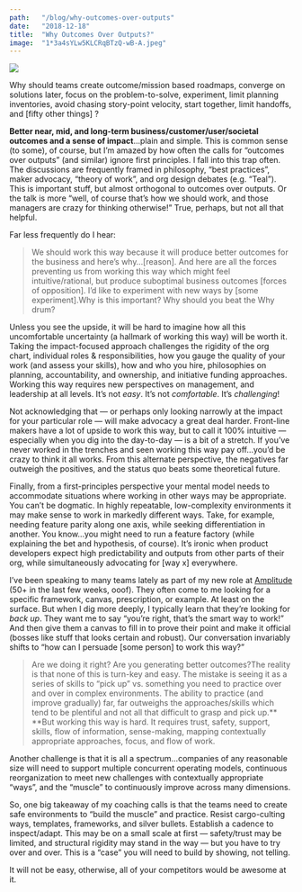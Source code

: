 ```yaml
---
path:	"/blog/why-outcomes-over-outputs"
date:	"2018-12-18"
title:	"Why Outcomes Over Outputs?"
image:	"1*3a4sYLw5KLCRqBTzQ-wB-A.jpeg"
---
```


![](/images/1*3a4sYLw5KLCRqBTzQ-wB-A.jpeg)

Why should teams create outcome/mission based roadmaps, converge on solutions later, focus on the problem-to-solve, experiment, limit planning inventories, avoid chasing story-point velocity, start together, limit handoffs, and [fifty other things] ?

**Better near, mid, and long-term business/customer/user/societal outcomes and a sense of impact**…plain and simple. This is common sense (to some), of course, but I’m amazed by how often the calls for “outcomes over outputs” (and similar) ignore first principles. I fall into this trap often. The discussions are frequently framed in philosophy, “best practices”, maker advocacy, “theory of work”, and org design debates (e.g. “Teal”). This is important stuff, but almost orthogonal to outcomes over outputs. Or the talk is more “well, of course that’s how we should work, and those managers are crazy for thinking otherwise!” True, perhaps, but not all that helpful.

Far less frequently do I hear:


> We should work this way because it will produce better outcomes for the business and here’s why…[reason]. And here are all the forces preventing us from working this way which might feel intuitive/rational, but produce suboptimal business outcomes [forces of opposition]. I’d like to experiment with new ways by [some experiment].Why is this important? Why should you beat the Why drum?

Unless you see the upside, it will be hard to imagine how all this uncomfortable uncertainty (a hallmark of working this way) will be worth it. Taking the impact-focused approach challenges the rigidity of the org chart, individual roles & responsibilities, how you gauge the quality of your work (and assess your skills), how and who you hire, philosophies on planning, accountability, and ownership, and initiative funding approaches. Working this way requires new perspectives on management, and leadership at all levels. It’s not *easy*. It’s not *comfortable*. It’s *challenging*!

Not acknowledging that — or perhaps only looking narrowly at the impact for your particular role — will make advocacy a great deal harder. Front-line makers have a lot of upside to work this way, but to call it 100% intuitive — especially when you dig into the day-to-day — is a bit of a stretch. If you’ve never worked in the trenches and seen working this way pay off…you’d be crazy to think it all works. From this alternate perspective, the negatives far outweigh the positives, and the status quo beats some theoretical future.

Finally, from a first-principles perspective your mental model needs to accommodate situations where working in other ways may be appropriate. You can’t be dogmatic. In highly repeatable, low-complexity environments it may make sense to work in markedly different ways. Take, for example, needing feature parity along one axis, while seeking differentiation in another. You know…you might need to run a feature factory (while explaining the bet and hypothesis, of course). It’s ironic when product developers expect high predictability and outputs from other parts of their org, while simultaneously advocating for [way x] everywhere.

I’ve been speaking to many teams lately as part of my new role at [Amplitude](https://amplitude.com/) (50+ in the last few weeks, ooof). They often come to me looking for a specific framework, canvas, prescription, or example. At least on the surface. But when I dig more deeply, I typically learn that they’re looking for *back up*. They want me to say “you’re right, that’s the smart way to work!” And then give them a canvas to fill in to prove their point and make it official (bosses like stuff that looks certain and robust). Our conversation invariably shifts to “how can I persuade [some person] to work this way?”


> Are we doing it right?
> Are you generating better outcomes?The reality is that none of this is turn-key and easy. The mistake is seeing it as a series of skills to “pick up” vs. something you need to practice over and over in complex environments. The ability to practice (and improve gradually) far, far outweighs the approaches/skills which tend to be plentiful and not all that difficult to grasp and pick up.** **But working this way is hard. It requires trust, safety, support, skills, flow of information, sense-making, mapping contextually appropriate approaches, focus, and flow of work.

Another challenge is that it is all a spectrum…companies of any reasonable size will need to support multiple concurrent operating models, continuous reorganization to meet new challenges with contextually appropriate “ways”, and the “muscle” to continuously improve across many dimensions.

So, one big takeaway of my coaching calls is that the teams need to create safe environments to “build the muscle” and practice. Resist cargo-culting ways, templates, frameworks, and silver bullets. Establish a cadence to inspect/adapt. This may be on a small scale at first — safety/trust may be limited, and structural rigidity may stand in the way — but you have to try over and over. This is a “case” you will need to build by showing, not telling.

It will not be easy, otherwise, all of your competitors would be awesome at it.


